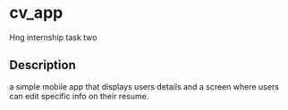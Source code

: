 # cv_app

Hng internship task two

## Description

a simple mobile app that displays users details and a screen where users can edit specific info on their resume.

